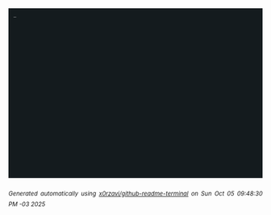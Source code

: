 <div align="justify">
<picture>
    <source media="(prefers-color-scheme: dark)" srcset="./output.gif">
    <source media="(prefers-color-scheme: light)" srcset="./output.gif">
    <img alt="GIFOS" src="output.gif">
</picture>

<sub><i>Generated automatically using [x0rzavi/github-readme-terminal](https://github.com/x0rzavi/github-readme-terminal) on Sun Oct 05 09:48:30 PM -03 2025</i></sub>

<!-- <details>
<summary>More details</summary>

</details> -->
</div>

<!-- Image deletion URL: NONE -->